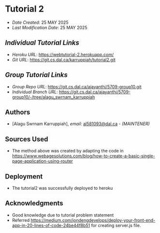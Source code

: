 
# Tutorial 2 


* *Date Created*: 25 MAY 2025
* *Last Modification Date*: 25 MAY 2025

## *Individual Tutorial Links*

* *Heroku URL*: <https://webtutorial-2.herokuapp.com/>
* *Git URL*: <https://git.cs.dal.ca/karruppiah/tutorial2.git>

## *Group Tutorial Links*

* *Group Repo URL*: <https://git.cs.dal.ca/ajayanthi/5709-group10.git>
* *Individual Branch URL*: <https://git.cs.dal.ca/ajayanthi/5709-group10/-/tree/alagu_swrnam_karruppiah>


## Authors

* [Alagu Swrnam Karruppiah], *email:* <al581093@dal.ca> - *(MAINTENER)*


## Sources Used

* The method above was created by adapting the code in <https://www.webagesolutions.com/blog/how-to-create-a-basic-single-page-application-using-router>

## Deployment

* The tutorial2 was successfully deployed to heroku

## Acknowledgments

* Good knowledge due to tutorial problem statement
* Referred <https://medium.com/jondengdevelops/deploy-your-front-end-app-in-20-lines-of-code-24be44f8b51> for creating server.js file.